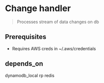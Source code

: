 # Change handler
> Processes stream of data changes on db

## Prerequisites
- Requires AWS creds in ~/.aws/credentials

## depends_on
dynamodb_local
rp
redis
